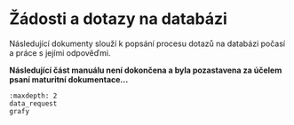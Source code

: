 # Žádosti a dotazy na databázi

Následující dokumenty slouží k popsání procesu dotazů na databázi počasí a práce s jejími odpověďmi.

**Následující část manuálu není dokončena a byla pozastavena za účelem psaní maturitní dokumentace...**

```{toctree}
:maxdepth: 2
data_request
grafy

```